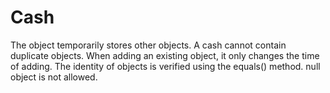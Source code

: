# Cash
The object temporarily stores other objects. A cash cannot contain duplicate objects. When adding an existing object, it only changes the time of adding. The identity of objects is verified using the equals() method. null object is not allowed.
